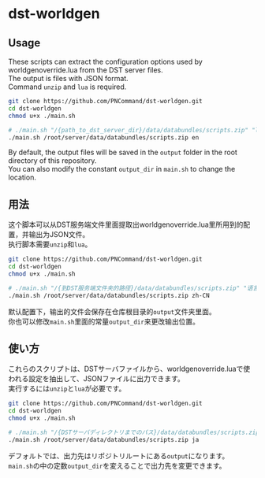 # dst-worldgen

## Usage

These scripts can extract the configuration options used by worldgenoverride.lua from the DST server files.  
The output is files with JSON format.  
Command `unzip` and `lua` is required.

```bash
git clone https://github.com/PNCommand/dst-worldgen.git
cd dst-worldgen
chmod u+x ./main.sh

# ./main.sh "/{path_to_dst_server_dir}/data/databundles/scripts.zip" "language_code"
./main.sh /root/server/data/databundles/scripts.zip en
```

By default, the output files will be saved in the `output` folder in the root directory of this repository.  
You can also modify the constant `output_dir` in `main.sh` to change the location.

## 用法

这个脚本可以从DST服务端文件里面提取出worldgenoverride.lua里所用到的配置，并输出为JSON文件。  
执行脚本需要`unzip`和`lua`。

```bash
git clone https://github.com/PNCommand/dst-worldgen.git
cd dst-worldgen
chmod u+x ./main.sh

# ./main.sh "/{到DST服务端文件夹的路径}/data/databundles/scripts.zip" "语言代码"
./main.sh /root/server/data/databundles/scripts.zip zh-CN
```

默认配置下，输出的文件会保存在仓库根目录的`output`文件夹里面。  
你也可以修改`main.sh`里面的常量`output_dir`来更改输出位置。

## 使い方

これらのスクリプトは、DSTサーバファイルから、worldgenoverride.luaで使われる設定を抽出して、JSONファイルに出力できます。  
実行するには`unzip`と`lua`が必要です。

```bash
git clone https://github.com/PNCommand/dst-worldgen.git
cd dst-worldgen
chmod u+x ./main.sh

# ./main.sh "/{DSTサーバディレクトリまでのパス}/data/databundles/scripts.zip" "言語コード"
./main.sh /root/server/data/databundles/scripts.zip ja
```

デフォルトでは、出力先はリポジトリルートにある`output`になります。  
`main.sh`の中の定数`output_dir`を変えることで出力先を変更できます。

